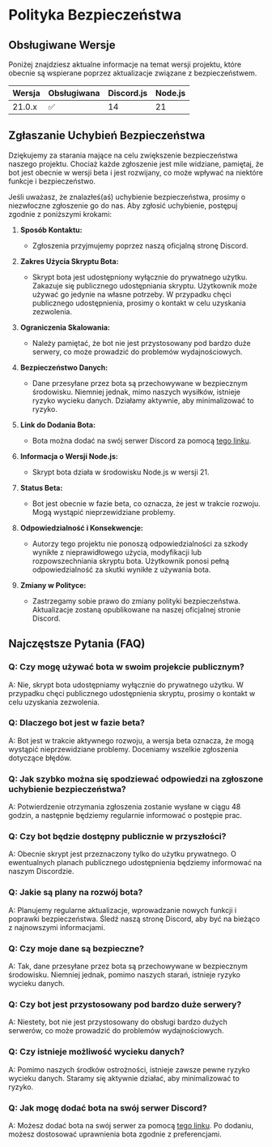# Polityka Bezpieczeństwa

## Obsługiwane Wersje

Poniżej znajdziesz aktualne informacje na temat wersji projektu, które obecnie są wspierane poprzez aktualizacje związane z bezpieczeństwem.

| Wersja      | Obsługiwana          | Discord.js | Node.js |
| ----------- | -------------------- | ---------- | ------- |
| 21.0.x      | :white_check_mark:   | 14         | 21      |


## Zgłaszanie Uchybień Bezpieczeństwa

Dziękujemy za starania mające na celu zwiększenie bezpieczeństwa naszego projektu. Chociaż każde zgłoszenie jest mile widziane, pamiętaj, że bot jest obecnie w wersji beta i jest rozwijany, co może wpływać na niektóre funkcje i bezpieczeństwo.

Jeśli uważasz, że znalazłeś(aś) uchybienie bezpieczeństwa, prosimy o niezwłoczne zgłoszenie go do nas. Aby zgłosić uchybienie, postępuj zgodnie z poniższymi krokami:

1. **Sposób Kontaktu:**
   - Zgłoszenia przyjmujemy poprzez naszą oficjalną stronę Discord.

2. **Zakres Użycia Skryptu Bota:**
   - Skrypt bota jest udostępniony wyłącznie do prywatnego użytku. Zakazuje się publicznego udostępniania skryptu. Użytkownik może używać go jedynie na własne potrzeby. W przypadku chęci publicznego udostępnienia, prosimy o kontakt w celu uzyskania zezwolenia.

3. **Ograniczenia Skalowania:**
   - Należy pamiętać, że bot nie jest przystosowany pod bardzo duże serwery, co może prowadzić do problemów wydajnościowych.

4. **Bezpieczeństwo Danych:**
   - Dane przesyłane przez bota są przechowywane w bezpiecznym środowisku. Niemniej jednak, mimo naszych wysiłków, istnieje ryzyko wycieku danych. Działamy aktywnie, aby minimalizować to ryzyko.

5. **Link do Dodania Bota:**
   - Bota można dodać na swój serwer Discord za pomocą [tego linku](https://discord.com/api/oauth2/authorize?client_id=1005161253129433158&permissions=4331669504&scope=bot).

6. **Informacja o Wersji Node.js:**
   - Skrypt bota działa w środowisku Node.js w wersji 21.

7. **Status Beta:**
   - Bot jest obecnie w fazie beta, co oznacza, że jest w trakcie rozwoju. Mogą wystąpić nieprzewidziane problemy.

8. **Odpowiedzialność i Konsekwencje:**
   - Autorzy tego projektu nie ponoszą odpowiedzialności za szkody wynikłe z nieprawidłowego użycia, modyfikacji lub rozpowszechniania skryptu bota. Użytkownik ponosi pełną odpowiedzialność za skutki wynikłe z używania bota.

9. **Zmiany w Polityce:**
   - Zastrzegamy sobie prawo do zmiany polityki bezpieczeństwa. Aktualizacje zostaną opublikowane na naszej oficjalnej stronie Discord.

## Najczęstsze Pytania (FAQ)

### Q: Czy mogę używać bota w swoim projekcie publicznym?
A: Nie, skrypt bota udostępniamy wyłącznie do prywatnego użytku. W przypadku chęci publicznego udostępnienia skryptu, prosimy o kontakt w celu uzyskania zezwolenia.

### Q: Dlaczego bot jest w fazie beta?
A: Bot jest w trakcie aktywnego rozwoju, a wersja beta oznacza, że mogą wystąpić nieprzewidziane problemy. Doceniamy wszelkie zgłoszenia dotyczące błędów.

### Q: Jak szybko można się spodziewać odpowiedzi na zgłoszone uchybienie bezpieczeństwa?
A: Potwierdzenie otrzymania zgłoszenia zostanie wysłane w ciągu 48 godzin, a następnie będziemy regularnie informować o postępie prac.

### Q: Czy bot będzie dostępny publicznie w przyszłości?
A: Obecnie skrypt jest przeznaczony tylko do użytku prywatnego. O ewentualnych planach publicznego udostępnienia będziemy informować na naszym Discordzie.

### Q: Jakie są plany na rozwój bota?
A: Planujemy regularne aktualizacje, wprowadzanie nowych funkcji i poprawki bezpieczeństwa. Śledź naszą stronę Discord, aby być na bieżąco z najnowszymi informacjami.

### Q: Czy moje dane są bezpieczne?
A: Tak, dane przesyłane przez bota są przechowywane w bezpiecznym środowisku. Niemniej jednak, pomimo naszych starań, istnieje ryzyko wycieku danych.

### Q: Czy bot jest przystosowany pod bardzo duże serwery?
A: Niestety, bot nie jest przystosowany do obsługi bardzo dużych serwerów, co może prowadzić do problemów wydajnościowych.

### Q: Czy istnieje możliwość wycieku danych?
A: Pomimo naszych środków ostrożności, istnieje zawsze pewne ryzyko wycieku danych. Staramy się aktywnie działać, aby minimalizować to ryzyko.

### Q: Jak mogę dodać bota na swój serwer Discord?
A: Możesz dodać bota na swój serwer za pomocą [tego linku](https://discord.com/api/oauth2/authorize?client_id=1005161253129433158&permissions=4331669504&scope=bot). Po dodaniu, możesz dostosować uprawnienia bota zgodnie z preferencjami.
